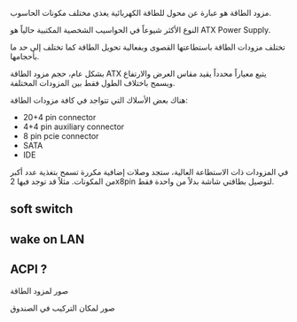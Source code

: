 مزود الطاقة هو عبارة عن محول للطاقة الكهربائية يغذي مختلف مكونات الحاسوب.

النوع الأكثر شيوعاً في الحواسيب الشخصية المكتبية حالياً هو ATX Power Supply.

تختلف مزودات الطاقة باستطاعتها القصوى وبفعالية تحويل الطاقة كما تختلف إلى حد ما بأحجامها.

بشكل عام، حجم مزود الطاقة ATX يتبع معياراً محدداً يقيد مقاس العرض والارتفاع ويسمح باختلاف الطول فقط بين المزودات المختلفة.

هناك بعض الأسلاك التي تتواجد في كافة مزودات الطاقة:

- 20+4 pin connector
- 4+4 pin auxiliary connector
- 8 pin pcie connector
- SATA
- IDE

في المزودات ذات الاستطاعة العالية، ستجد وصلات إضافية مكررة تسمح بتغذية عدد أكبر من المكونات. مثلاً قد توجد فيها 2x8pin لتوصيل بطاقتي شاشة بدلاً من واحدة فقط.

## soft switch

## wake on LAN

## ACPI ?


صور لمزود الطاقة

صور لمكان التركيب في الصندوق

